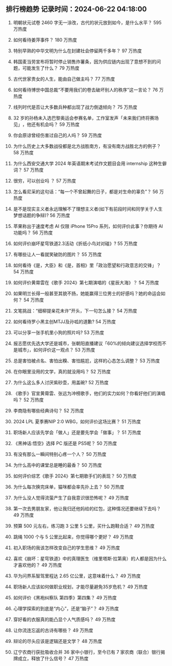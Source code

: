 
## 排行榜趋势 记录时间：2024-06-22 04:18:00
  
  1. 明朝状元试卷 2460 字无一涂改，古代的状元放到如今，是什么水平？ 595 万热度
    
  2. 如何看待姜萍事件？ 180 万热度
    
  3. 特别早熟的中华文明为什么在封建社会停留两千多年？ 97 万热度
    
  4. 韩国麦当劳宣布将暂时停止销售炸薯条，因为供应链内出现了意想不到的问题，可能发生了什么？ 79 万热度
    
  5. 古代世家贵女的人生，能由自己做主吗？ 77 万热度
    
  6. 如何看待博世中国总裁“不要用我们的卷去破坏别人的秩序”这一言论？ 76 万热度
    
  7. 线列时代是否让大多数兵种都出现了战力倒退倾向？ 75 万热度
    
  8. 32 岁的孙杨未入选巴黎奥运会参赛名单，工作室发声「未来我们终将赛场见」 ​​​，他还有机会吗？ 59 万热度
    
  9. 你会原谅曾经伤害过自己的人吗？ 59 万热度
    
  10. 为什么历史上大多数战役都是北方战胜南方，有没有南方战胜北方的例子？ 58 万热度
    
  11. 为什么西安交通大学 2024 年英语期末考试作文题目会用 internship 这种生僻词？ 57 万热度
    
  12. 很穷，可以创业吗 ？ 57 万热度
    
  13. 怎么看尼采的这句话：“每一个不曾起舞的日子，都是对生命的辜负”？ 56 万热度
    
  14. 是不是现实主义者永远理解不了理想主义者(如下有前段时间和同学关于人生梦想话题的争辩)? 56 万热度
    
  15. 苹果称出于速度考虑 AI 仅限 iPhone 15Pro 系列，如何评价此事？你期待 AI 功能吗？ 56 万热度
    
  16. 如何评价崩坏星穹铁道2.3活动《折纸小鸟对对碰》? 55 万热度
    
  17. 有哪些让人一看就笑破防的图片？ 55 万热度
    
  18. 如何看待《是，大臣》和《是，首相》里「政治愿望和行政意志的交锋」？ 54 万热度
    
  19. 如何评价黄霄雲在《歌手 2024》第七期演唱的《星辰大海》？ 54 万热度
    
  20. 如果明兰长得一般甚至其貌不扬，她能赢得三位男士的好感吗？她的命运会如何？ 54 万热度
    
  21. 文笔挑战：“细柳提亲花未许”开头，下一句怎么接？ 54 万热度
    
  22. 如何看待罗小黑主创MTJJ及孙呱的道歉? 54 万热度
    
  23. 可以分享一张手机里小狗的照片吗? 53 万热度
    
  24. 报志愿优先选大学还是城市，张朝阳直播建议「60%的倾向建议选择学校而不是城市」，如何评价这一观点？ 53 万热度
    
  25. 总是害怕被点名、害怕出糗、害怕尴尬，这样的心态怎么调整？ 53 万热度
    
  26. 在你眼里没用的文学，真的就没用吗？ 52 万热度
    
  27. 为什么这么多人讨厌紫砂壶，用盖碗? 52 万热度
    
  28. 《歌手》官宣黄霄雲、张远为冲榜歌手，他们的实力如何？你看好他们的演唱吗？ 52 万热度
    
  29. 李商隐有哪些经典诗句？ 52 万热度
    
  30. 2024 LPL 夏季赛NIP 2:0 WBG，如何评价这场比赛？ 51 万热度
    
  31. 职场新人应该先学会「做人」还是要先学会「做事」？ 51 万热度
    
  32. 《黑神话:悟空》选择 PC 版还是 PS5呢？ 50 万热度
    
  33. 有没有那么一瞬间特别心疼一个人？ 50 万热度
    
  34. 为什么高中的课堂总是睡的最香？ 50 万热度
    
  35. 如何评价综艺《歌手 2024》第七期歌手们的表现？ 50 万热度
    
  36. 为什么每次换完床单，猫咪都会率先扑上去？ 50 万热度
    
  37. 为什么没人觉得流萤产生了自我意识很恐怖呢？ 49 万热度
    
  38. 第一次去男朋友家，他让我归还他妈给的红包，这种情况还要继续下去吗？ 49 万热度
    
  39. 预算 500 元左右，练习跑 3 公里 5 公里，买什么跑鞋合适？ 49 万热度
    
  40. 跳绳 1000 个与 5 公里比起来，你觉得哪个更好？ 49 万热度
    
  41. 初入职场的我该怎样改变自己的学生思维？ 49 万热度
    
  42. 喜欢《崩坏：星穹铁道》中的真理医生（维里塔斯·拉第奥）的人都是因为什么才喜欢他的？ 49 万热度
    
  43. 华为问界系智驾里程达 2.65 亿公里，这意味着什么？ 49 万热度
    
  44. 职场新人应该如何做职业规划，才能尽量避免35岁危机？ 49 万热度
    
  45. 如何评价《黑袍纠察队 第四季》第四集？ 49 万热度
    
  46. 心理学探索的到底是“内心”，还是“脑子”？ 49 万热度
    
  47. 穿好看的衣服真的能凸显个人气质感吗？ 49 万热度
    
  48. 让你流连忘返的古诗有哪些？ 49 万热度
    
  49. 辩论的尽头应该是逻辑还是文学？ 48 万热度
    
  50. 辽宁农商行获批吸收合并 36 家中小银行，至今已有 7 家农商（联合）银行揭牌成立，释放了什么信号？ 47 万热度
    